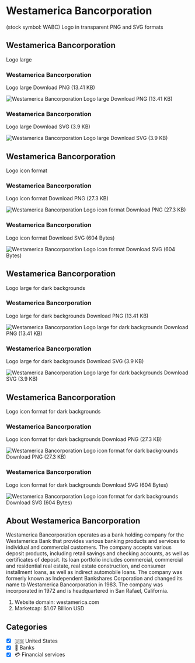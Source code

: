 # Westamerica Bancorporation
 (stock symbol: WABC) Logo in transparent PNG and SVG formats

## Westamerica Bancorporation
 Logo large

### Westamerica Bancorporation
 Logo large Download PNG (13.41 KB)

![Westamerica Bancorporation
 Logo large Download PNG (13.41 KB)](/img/orig/WABC_BIG-bc09179d.png)

### Westamerica Bancorporation
 Logo large Download SVG (3.9 KB)

![Westamerica Bancorporation
 Logo large Download SVG (3.9 KB)](/img/orig/WABC_BIG-4bb15652.svg)

## Westamerica Bancorporation
 Logo icon format

### Westamerica Bancorporation
 Logo icon format Download PNG (27.3 KB)

![Westamerica Bancorporation
 Logo icon format Download PNG (27.3 KB)](/img/orig/WABC-3a3029e2.png)

### Westamerica Bancorporation
 Logo icon format Download SVG (604 Bytes)

![Westamerica Bancorporation
 Logo icon format Download SVG (604 Bytes)](/img/orig/WABC-0019efb1.svg)

## Westamerica Bancorporation
 Logo large for dark backgrounds

### Westamerica Bancorporation
 Logo large for dark backgrounds Download PNG (13.41 KB)

![Westamerica Bancorporation
 Logo large for dark backgrounds Download PNG (13.41 KB)](/img/orig/WABC_BIG.D-ac47e5d8.png)

### Westamerica Bancorporation
 Logo large for dark backgrounds Download SVG (3.9 KB)

![Westamerica Bancorporation
 Logo large for dark backgrounds Download SVG (3.9 KB)](/img/orig/WABC_BIG.D-c2eb39c5.svg)

## Westamerica Bancorporation
 Logo icon format for dark backgrounds

### Westamerica Bancorporation
 Logo icon format for dark backgrounds Download PNG (27.3 KB)

![Westamerica Bancorporation
 Logo icon format for dark backgrounds Download PNG (27.3 KB)](/img/orig/WABC.D-0cf4f6dd.png)

### Westamerica Bancorporation
 Logo icon format for dark backgrounds Download SVG (604 Bytes)

![Westamerica Bancorporation
 Logo icon format for dark backgrounds Download SVG (604 Bytes)](/img/orig/WABC.D-879bdb8c.svg)

## About Westamerica Bancorporation


Westamerica Bancorporation operates as a bank holding company for the Westamerica Bank that provides various banking products and services to individual and commercial customers. The company accepts various deposit products, including retail savings and checking accounts, as well as certificates of deposit. Its loan portfolio includes commercial, commercial and residential real estate, real estate construction, and consumer installment loans, as well as indirect automobile loans. The company was formerly known as Independent Bankshares Corporation and changed its name to Westamerica Bancorporation in 1983. The company was incorporated in 1972 and is headquartered in San Rafael, California.

1. Website domain: westamerica.com
2. Marketcap: $1.07 Billion USD


## Categories
- [x] 🇺🇸 United States
- [x] 🏦 Banks
- [x] 💳 Financial services
